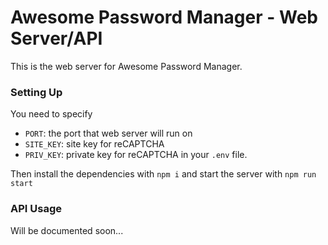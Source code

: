 # Awesome Password Manager - Web Server/API
This is the web server for Awesome Password Manager.

### Setting Up
You need to specify 
- `PORT`: the port that web server will run on
- `SITE_KEY`: site key for reCAPTCHA
- `PRIV_KEY`: private key for reCAPTCHA
in your `.env` file.

Then install the dependencies with `npm i`
and start the server with `npm run start`

### API Usage
Will be documented soon...
